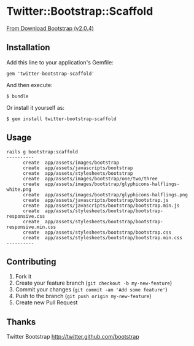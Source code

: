 # Twitter::Bootstrap::Scaffold

[From Download Bootstrap (v2.0.4)](http://twitter.github.com/bootstrap/index.html)

## Installation

Add this line to your application's Gemfile:

    gem 'twitter-bootstrap-scaffold'

And then execute:

    $ bundle

Or install it yourself as:

    $ gem install twitter-bootstrap-scaffold

## Usage

```
rails g bootstrap:scaffold
----------
      create  app/assets/images/bootstrap
      create  app/assets/javascripts/bootstrap
      create  app/assets/stylesheets/bootstrap
      create  app/assets/images/bootstrap/one/two/three
      create  app/assets/images/bootstrap/glyphicons-halflings-white.png
      create  app/assets/images/bootstrap/glyphicons-halflings.png
      create  app/assets/javascripts/bootstrap/bootstrap.js
      create  app/assets/javascripts/bootstrap/bootstrap.min.js
      create  app/assets/stylesheets/bootstrap/bootstrap-responsive.css
      create  app/assets/stylesheets/bootstrap/bootstrap-responsive.min.css
      create  app/assets/stylesheets/bootstrap/bootstrap.css
      create  app/assets/stylesheets/bootstrap/bootstrap.min.css
----------
```

## Contributing

1. Fork it
2. Create your feature branch (`git checkout -b my-new-feature`)
3. Commit your changes (`git commit -am 'Add some feature'`)
4. Push to the branch (`git push origin my-new-feature`)
5. Create new Pull Request

## Thanks

Twitter Bootstrap http://twitter.github.com/bootstrap
